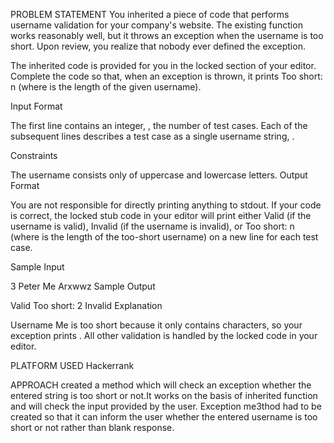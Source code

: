 PROBLEM STATEMENT
You inherited a piece of code that performs username validation for your company's website. The existing function works reasonably well, but it throws an exception when the username is too short. Upon review, you realize that nobody ever defined the exception.

The inherited code is provided for you in the locked section of your editor. Complete the code so that, when an exception is thrown, it prints Too short: n (where  is the length of the given username).

Input Format

The first line contains an integer, , the number of test cases.
Each of the  subsequent lines describes a test case as a single username string, .

Constraints

The username consists only of uppercase and lowercase letters.
Output Format

You are not responsible for directly printing anything to stdout. If your code is correct, the locked stub code in your editor will print either Valid (if the username is valid), Invalid (if the username is invalid), or Too short: n (where  is the length of the too-short username) on a new line for each test case.

Sample Input

3
Peter
Me
Arxwwz
Sample Output

Valid
Too short: 2
Invalid
Explanation

Username Me is too short because it only contains  characters, so your exception prints .
All other validation is handled by the locked code in your editor.

PLATFORM USED
Hackerrank


APPROACH
created a method which will check an exception whether the entered string is too short or not.It works on the basis of inherited function and will check the input provided by the user.
Exception me3thod had to be created so that it can inform the user whether the entered username is too short or not rather than blank response.
